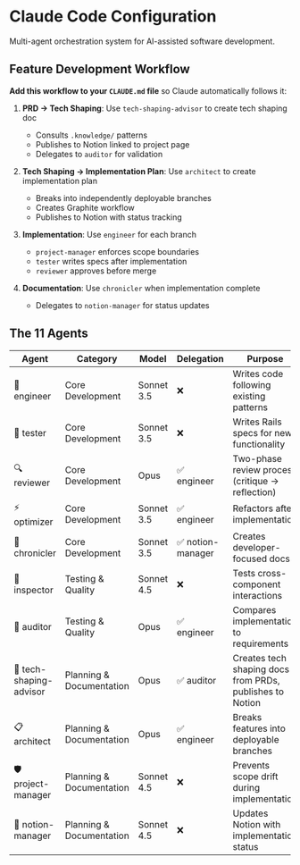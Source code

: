 # Claude Code Configuration

Multi-agent orchestration system for AI-assisted software development.

## Feature Development Workflow

**Add this workflow to your `CLAUDE.md` file** so Claude automatically follows it:

1. **PRD → Tech Shaping**: Use `tech-shaping-advisor` to create tech shaping doc
   - Consults `.knowledge/` patterns
   - Publishes to Notion linked to project page
   - Delegates to `auditor` for validation

2. **Tech Shaping → Implementation Plan**: Use `architect` to create implementation plan
   - Breaks into independently deployable branches
   - Creates Graphite workflow
   - Publishes to Notion with status tracking

3. **Implementation**: Use `engineer` for each branch
   - `project-manager` enforces scope boundaries
   - `tester` writes specs after implementation
   - `reviewer` approves before merge

4. **Documentation**: Use `chronicler` when implementation complete
   - Delegates to `notion-manager` for status updates

## The 11 Agents

| Agent | Category | Model | Delegation | Purpose |
|-------|----------|-------|------------|---------|
| 🔨 engineer | Core Development | Sonnet 3.5 | ❌ | Writes code following existing patterns |
| 🧪 tester | Core Development | Sonnet 3.5 | ❌ | Writes Rails specs for new functionality |
| 🔍 reviewer | Core Development | Opus | ✅ engineer | Two-phase review process (critique → reflection) |
| ⚡ optimizer | Core Development | Sonnet 3.5 | ✅ engineer | Refactors after implementation |
| 📝 chronicler | Core Development | Sonnet 3.5 | ✅ notion-manager | Creates developer-focused docs |
| 🔌 inspector | Testing & Quality | Sonnet 4.5 | ❌ | Tests cross-component interactions |
| 🔎 auditor | Testing & Quality | Opus | ✅ engineer | Compares implementation to requirements |
| 🎨 tech-shaping-advisor | Planning & Documentation | Opus | ✅ auditor | Creates tech shaping docs from PRDs, publishes to Notion |
| 📋 architect | Planning & Documentation | Opus | ✅ engineer | Breaks features into deployable branches |
| 🛡️ project-manager | Planning & Documentation | Sonnet 4.5 | ❌ | Prevents scope drift during implementation |
| 🔄 notion-manager | Planning & Documentation | Sonnet 4.5 | ❌ | Updates Notion with implementation status |
